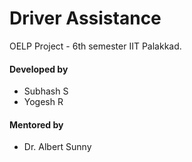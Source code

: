 # Driver Assistance

OELP Project - 6th semester IIT Palakkad.

#### Developed by
- Subhash S
- Yogesh R
#### Mentored by
- Dr. Albert Sunny
